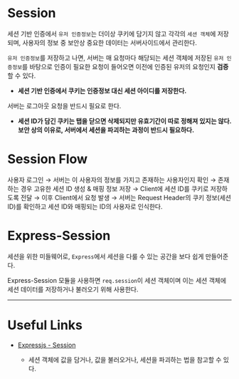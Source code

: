 # Session

세션 기반 인증에서 `유저 인증정보`는 더이상 쿠키에 담기지 않고 각각의 `세션 객체`에 저장되며, 사용자의 정보 중 보안상 중요한 데이터는 서버사이드에서 관리한다.

`유저 인증정보`를 저장하고 나면, 서버는 매 요청마다 해당되는 세션 객체에 저장된 `유저 인증정보`를 바탕으로 인증이 필요한 요청이 들어오면 이전에 인증된 유저의 요청인지 **검증**할 수 있다.

- **세션 기반 인증에서 쿠키는 인증정보 대신 세션 아이디를 저장한다.**

서버는 로그아웃 요청을 반드시 필요로 한다.

- **세션 ID가 담긴 쿠키는 탭을 닫으면 삭제되지만 유효기간이 따로 정해져 있지는 않다. 보안 상의 이유로, 서버에서 세션을 파괴하는 과정이 반드시 필요하다.**

# Session Flow

사용자 로그인 → 서버는 이 사용자의 정보를 가지고 존재하는 사용자인지 확인 → 존재하는 경우 고유한 세션 ID 생성 & 매핑 정보 저장 → Client에 세션 ID를 쿠키로 저장하도록 전달 → 이후 Client에서 요청 발생 → 서버는 Request Header의 쿠키 정보(세션 ID)를 확인하고 세션 ID와 매핑되는 ID의 사용자로 인식한다.

# Express-Session

세션을 위한 미들웨어로, `Express`에서 세션을 다룰 수 있는 공간을 보다 쉽게 만들어준다.

Express-Session 모듈을 사용하면 `req.session`이 세션 객체이며 이는 세션 객체에 세션 데이터를 저장하거나 불러오기 위해 사용한다.

---

# Useful Links

- [Expressjs - Session](https://github.com/expressjs/session)

  - 세션 객체에 값을 담거나, 값을 불러오거나, 세션을 파괴하는 법을 참고할 수 있다.
